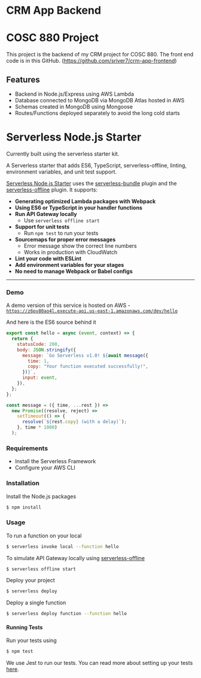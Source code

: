 # CRM App Backend

# COSC 880 Project

This project is the backend of my CRM project for COSC 880.
The front end code is in this GitHub.
(https://github.com/sriver7/crm-app-frontend)

## Features

- Backend in Node.js/Express using AWS Lambda
- Database connected to MongoDB via MongoDB Atlas hosted in AWS
- Schemas created in MongoDB using Mongoose
- Routes/Functions deployed separately to avoid the long cold starts

# Serverless Node.js Starter

Currently built using the serverless starter kit.

A Serverless starter that adds ES6, TypeScript, serverless-offline, linting, environment variables, and unit test support.

[Serverless Node.js Starter](https://github.com/AnomalyInnovations/serverless-nodejs-starter) uses the [serverless-bundle](https://github.com/AnomalyInnovations/serverless-bundle) plugin and the [serverless-offline](https://github.com/dherault/serverless-offline) plugin. It supports:

- **Generating optimized Lambda packages with Webpack**
- **Using ES6 or TypeScript in your handler functions**
- **Run API Gateway locally**
  - Use `serverless offline start`
- **Support for unit tests**
  - Run `npm test` to run your tests
- **Sourcemaps for proper error messages**
  - Error message show the correct line numbers
  - Works in production with CloudWatch
- **Lint your code with ESLint**
- **Add environment variables for your stages**
- **No need to manage Webpack or Babel configs**

---

### Demo

A demo version of this service is hosted on AWS - [`https://z6pv80ao4l.execute-api.us-east-1.amazonaws.com/dev/hello`](https://z6pv80ao4l.execute-api.us-east-1.amazonaws.com/dev/hello)

And here is the ES6 source behind it

```javascript
export const hello = async (event, context) => {
  return {
    statusCode: 200,
    body: JSON.stringify({
      message: `Go Serverless v1.0! ${await message({
        time: 1,
        copy: "Your function executed successfully!",
      })}`,
      input: event,
    }),
  };
};

const message = ({ time, ...rest }) =>
  new Promise((resolve, reject) =>
    setTimeout(() => {
      resolve(`${rest.copy} (with a delay)`);
    }, time * 1000)
  );
```

### Requirements

- Install the Serverless Framework
- Configure your AWS CLI

### Installation

Install the Node.js packages

```bash
$ npm install
```

### Usage

To run a function on your local

```bash
$ serverless invoke local --function hello
```

To simulate API Gateway locally using [serverless-offline](https://github.com/dherault/serverless-offline)

```bash
$ serverless offline start
```

Deploy your project

```bash
$ serverless deploy
```

Deploy a single function

```bash
$ serverless deploy function --function hello
```

#### Running Tests

Run your tests using

```bash
$ npm test
```

We use Jest to run our tests. You can read more about setting up your tests [here](https://facebook.github.io/jest/docs/en/getting-started.html#content).
